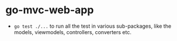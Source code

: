 # go-mvc-web-app
- `go test ./...` to run all the test in various sub-packages, like the models, viewmodels, controllers, converters etc.
